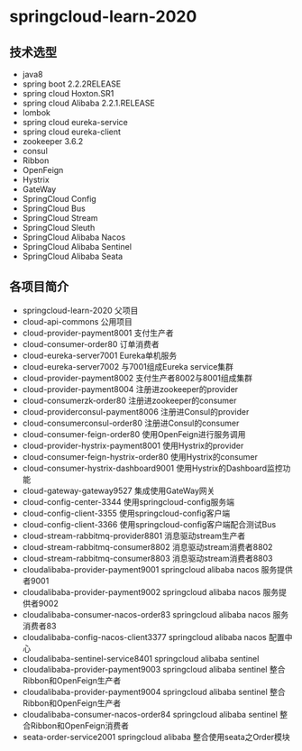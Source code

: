 # springcloud-learn-2020
## 技术选型
- java8
- spring boot 2.2.2RELEASE
- spring cloud Hoxton.SR1
- spring cloud Alibaba 2.2.1.RELEASE
- lombok
- spring cloud eureka-service
- spring cloud eureka-client
- zookeeper 3.6.2
- consul
- Ribbon
- OpenFeign
- Hystrix
- GateWay
- SpringCloud Config
- SpringCloud Bus
- SpringCloud Stream
- SpringCloud Sleuth
- SpringCloud Alibaba Nacos
- SpringCloud Alibaba Sentinel
- SpringCloud Alibaba Seata


## 各项目简介
- springcloud-learn-2020 父项目
- cloud-api-commons 公用项目
- cloud-provider-payment8001 支付生产者
- cloud-consumer-order80 订单消费者
- cloud-eureka-server7001 Eureka单机服务
- cloud-eureka-server7002 与7001组成Eureka service集群
- cloud-provider-payment8002 支付生产者8002与8001组成集群
- cloud-provider-payment8004 注册进zookeeper的provider
- cloud-consumerzk-order80 注册进zookeeper的consumer
- cloud-providerconsul-payment8006 注册进Consul的provider
- cloud-consumerconsul-order80 注册进Consul的consumer
- cloud-consumer-feign-order80 使用OpenFeign进行服务调用
- cloud-provider-hystrix-payment8001 使用Hystrix的provider
- cloud-consumer-feign-hystrix-order80 使用Hystrix的consumer
- cloud-consumer-hystrix-dashboard9001 使用Hystrix的Dashboard监控功能
- cloud-gateway-gateway9527 集成使用GateWay网关
- cloud-config-center-3344 使用springcloud-config服务端
- cloud-config-client-3355 使用springcloud-config客户端
- cloud-config-client-3366 使用springcloud-config客户端配合测试Bus
- cloud-stream-rabbitmq-provider8801 消息驱动stream生产者
- cloud-stream-rabbitmq-consumer8802 消息驱动stream消费者8802
- cloud-stream-rabbitmq-consumer8803 消息驱动stream消费者8803
- cloudalibaba-provider-payment9001 springcloud alibaba nacos 服务提供者9001
- cloudalibaba-provider-payment9002 springcloud alibaba nacos 服务提供者9002
- cloudalibaba-consumer-nacos-order83 springcloud alibaba nacos 服务消费者83
- cloudalibaba-config-nacos-client3377 springcloud alibaba nacos 配置中心
- cloudalibaba-sentinel-service8401 springcloud alibaba sentinel
- cloudalibaba-provider-payment9003 springcloud alibaba sentinel 整合Ribbon和OpenFeign生产者
- cloudalibaba-provider-payment9004 springcloud alibaba sentinel 整合Ribbon和OpenFeign生产者
- cloudalibaba-consumer-nacos-order84 springcloud alibaba sentinel 整合Ribbon和OpenFeign消费者
- seata-order-service2001 springcloud alibaba 整合使用seata之Order模块